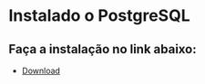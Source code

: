 # Instalado o PostgreSQL

## Faça a instalação no link abaixo:

- [Download](https://www.postgresql.org/download/) 